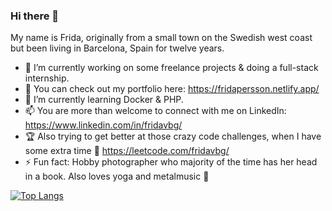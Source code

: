 ### Hi there 👋

My name is Frida, originally from a small town on the Swedish west coast but been living in Barcelona, Spain for twelve years.

- 🔭 I’m currently working on some freelance projects & doing a full-stack internship. 
- 🌟 You can check out my portfolio here: https://fridapersson.netlify.app/
- 🌱 I’m currently learning Docker & PHP.
- 📫 You are more than welcome to connect with me on LinkedIn: https://www.linkedin.com/in/fridavbg/
- 🏆 Also trying to get better at those crazy code challenges, when I have some extra time 🤯 https://leetcode.com/fridavbg/
- ⚡ Fun fact: Hobby photographer who majority of the time has her head in a book. Also loves yoga and metalmusic :metal:

[![Top Langs](https://github-readme-stats.vercel.app/api/top-langs/?username=fridavbg&layout=compact)](https://github.com/fridavbg/github-readme-stats)
